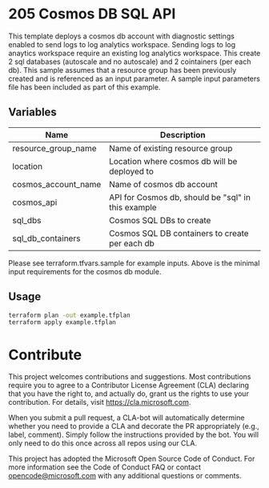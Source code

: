 # 205 Cosmos DB SQL API 
This template deploys a cosmos db account with diagnostic settings enabled to send logs to log analytics workspace. Sending logs to log anaytics workspace require an existing log analytics workspace. This create 2 sql databases (autoscale and no autoscale) and 2 cointainers (per each db). This sample assumes that a resource group has been previously created and is referenced as an input parameter. A sample input parameters file has been included as part of this example.

## Variables 
| Name | Description |
|-|-|
| resource_group_name | Name of existing resource group |
| location | Location where cosmos db will be deployed to | 
| cosmos_account_name | Name of cosmos db account | 
| cosmos_api | API for Cosmos db, should be "sql" in this example | 
| sql_dbs | Cosmos SQL DBs to create | 
| sql_db_containers | Cosmos SQL DB containers to create per each db | 

Please see terraform.tfvars.sample for example inputs. Above is the minimal input requirements for the cosmos db module. 

## Usage
```bash
terraform plan -out example.tfplan
terraform apply example.tfplan
```

# Contribute
This project welcomes contributions and suggestions. Most contributions require you to agree to a Contributor License Agreement (CLA) declaring that you have the right to, and actually do, grant us the rights to use your contribution. For details, visit https://cla.microsoft.com.

When you submit a pull request, a CLA-bot will automatically determine whether you need to provide a CLA and decorate the PR appropriately (e.g., label, comment). Simply follow the instructions provided by the bot. You will only need to do this once across all repos using our CLA.

This project has adopted the Microsoft Open Source Code of Conduct. For more information see the Code of Conduct FAQ or contact opencode@microsoft.com with any additional questions or comments.
